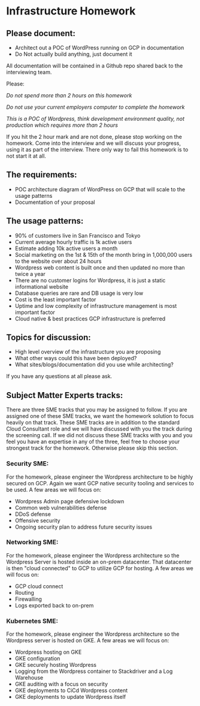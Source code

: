 # Infrastructure Homework

## Please document:

* Architect out a POC of WordPress running on GCP in documentation
* Do Not actually build anything, just document it
  
All documentation will be contained in a Github repo shared back to the interviewing team.  

Please:

*Do not spend more than 2 hours on this homework*

*Do not use your current employers computer to complete the homework*

*This is a POC of Wordpress, think development environment quality, not production which requires more than 2 hours*

If you hit the 2 hour mark and are not done, please stop working on the homework.  Come into the interview and we will discuss your progress, using it as part of the interview.  There only way to fail this homework is to not start it at all.  

## The requirements:

* POC architecture diagram of WordPress on GCP that will scale to the usage patterns
* Documentation of your proposal

## The usage patterns:

* 90% of customers live in San Francisco and Tokyo
* Current average hourly traffic is 1k active users
* Estimate adding 10k active users a month
* Social marketing on the 1st & 15th of the month bring in 1,000,000 users to the website over about 24 hours
* Wordpress web content is built once and then updated no more than twice a year
* There are no customer logins for Wordpress, it is just a static informational website
* Database queries are rare and DB usage is very low
* Cost is the least important factor
* Uptime and low complexity of infrastructure management is most important factor
* Cloud native & best practices GCP infrastructure is preferred

## Topics for discussion:

* High level overview of the infrastructure you are proposing
* What other ways could this have been deployed?
* What sites/blogs/documentation did you use while architecting?

If you have any questions at all please ask.

## Subject Matter Experts tracks:

There are three SME tracks that you may be assigned to follow.  If you are assigned one of these SME tracks, we want the homework solution to focus heavily on that track.  These SME tracks are in addition to the standard Cloud Consultant role and we will have discussed with you the track during the screening call.  If we did not discuss these SME tracks with you and you feel you have an expertise in any of the three, feel free to choose your strongest track for the homework.  Otherwise please skip this section.

### Security SME:

For the homework, please engineer the Wordpress architecture to be highly secured on GCP.  Again we want GCP native security tooling and services to be used.  A few areas we will focus on:

* Wordpress Admin page defensive lockdown
* Common web vulnerabilities defense
* DDoS defense
* Offensive security
* Ongoing security plan to address future security issues

### Networking SME:

For the homework, please engineer the Wordpress architecture so the Wordpress Server is hosted inside an on-prem datacenter.  That datacenter is then "cloud connected" to GCP to utilize GCP for hosting.  A few areas we will focus on:

* GCP cloud connect
* Routing
* Firewalling
* Logs exported back to on-prem

### Kubernetes SME:

For the homework, please engineer the Wordpress architecture so the Wordpress server is hosted on GKE.  A few areas we will focus on:

* Wordpress hosting on GKE
* GKE configuration
* GKE securely hosting Wordpress
* Logging from the Wordpress container to Stackdriver and a Log Warehouse
* GKE auditing with a focus on security
* GKE deployments to CiCd Wordpress content
* GKE deployments to update Wordpress itself
